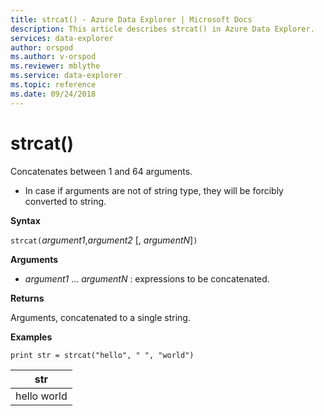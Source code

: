 ```yaml
---
title: strcat() - Azure Data Explorer | Microsoft Docs
description: This article describes strcat() in Azure Data Explorer.
services: data-explorer
author: orspod
ms.author: v-orspod
ms.reviewer: mblythe
ms.service: data-explorer
ms.topic: reference
ms.date: 09/24/2018
---
```

# strcat()

Concatenates between 1 and 64 arguments.

* In case if arguments are not of string type, they will be forcibly converted to string.

**Syntax**

`strcat(`*argument1*,*argument2* [, *argumentN*]`)`

**Arguments**

* *argument1* ... *argumentN* : expressions to be concatenated.

**Returns**

Arguments, concatenated to a single string.

**Examples**
  
   ```kusto
print str = strcat("hello", " ", "world")
```

|str|
|---|
|hello world|